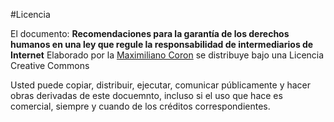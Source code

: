 #Licencia

El documento: **Recomendaciones para la garantía de los derechos humanos en una ley que regule la responsabilidad de intermediarios de Internet** 
Elaborado por la [Maximiliano Coron]() se distribuye bajo una Licencia Creative Commons 

Usted puede copiar, distribuir, ejecutar, comunicar públicamente y hacer obras derivadas de este docuemnto, incluso si el uso que hace es comercial, siempre y cuando de los créditos correspondientes. 